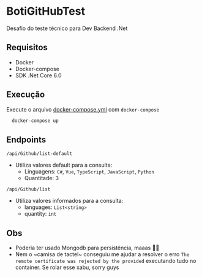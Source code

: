 
# BotiGitHubTest

Desafio do teste técnico para Dev Backend .Net


## Requisitos

- Docker
- Docker-compose
- SDK .Net Core 6.0


## Execução

Execute o arquivo [docker-compose.yml](https://github.com/cintyahx/GithubTopsters/blob/main/docker-compose.yml) com `docker-compose`

```bash
  docker-compose up
```
    

## Endpoints

`/api/Github/list-default`
- Utiliza valores default para a consulta:
  - Linguagens: `C#`, `Vue`, `TypeScript`, `JavaScript`, `Python`
  - Quantitade: 3

`/api/Github/list`
- Utiliza valores informados para a consulta:
  - languages: `List<string>`
  - quantity: `int`


## Obs
- Poderia ter usado Mongodb para persistência, maaas :woman_shrugging:
- Nem o ~camisa de tactel~ conseguiu me ajudar a resolver o erro `The remote certificate was rejected by the provided` executando tudo no container. Se rolar esse xabu, sorry guys
